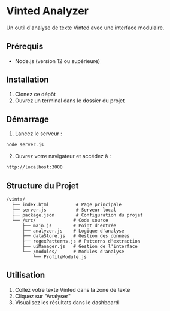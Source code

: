 # Vinted Analyzer

Un outil d'analyse de texte Vinted avec une interface modulaire.

## Prérequis

- Node.js (version 12 ou supérieure)

## Installation

1. Clonez ce dépôt
2. Ouvrez un terminal dans le dossier du projet

## Démarrage

1. Lancez le serveur :
```bash
node server.js
```

2. Ouvrez votre navigateur et accédez à :
```
http://localhost:3000
```

## Structure du Projet

```
/vinta/
  ├── index.html          # Page principale
  ├── server.js           # Serveur local
  ├── package.json        # Configuration du projet
  └── /src/              # Code source
      ├── main.js        # Point d'entrée
      ├── analyzer.js    # Logique d'analyse
      ├── dataStore.js   # Gestion des données
      ├── regexPatterns.js # Patterns d'extraction
      ├── uiManager.js   # Gestion de l'interface
      └── /modules/      # Modules d'analyse
          └── ProfileModule.js
```

## Utilisation

1. Collez votre texte Vinted dans la zone de texte
2. Cliquez sur "Analyser"
3. Visualisez les résultats dans le dashboard
